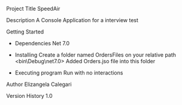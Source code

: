 Project Title
SpeedAir

Description
A Console Application for a interview test

Getting Started

- Dependencies
Net 7.0

- Installing
Create a folder named OrdersFiles on your relative path <bin\Debug\net7.0>
Added Orders.jso file into this folder

- Executing program
Run with no interactions


Author
Elizangela Calegari

Version History
1.0
